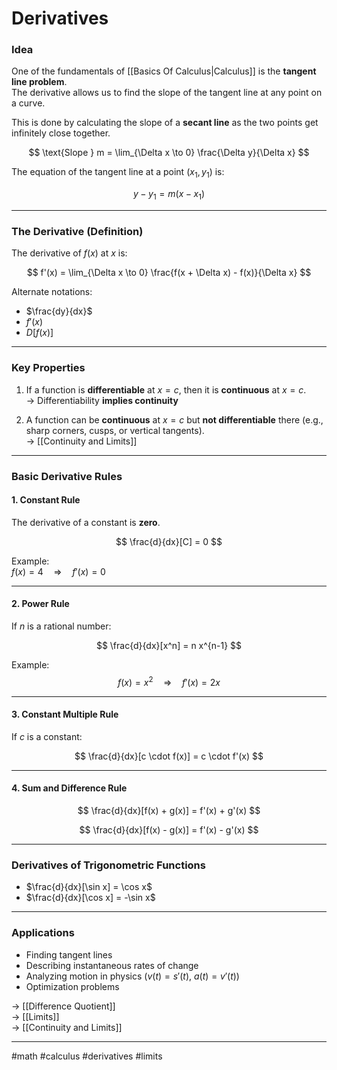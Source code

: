 # Derivatives

### Idea

One of the fundamentals of [[Basics Of Calculus|Calculus]] is the **tangent line problem**.  
The derivative allows us to find the slope of the tangent line at any point on a curve.  

This is done by calculating the slope of a **secant line** as the two points get infinitely close together.  

$$
\text{Slope } m = \lim_{\Delta x \to 0} \frac{\Delta y}{\Delta x}
$$

The equation of the tangent line at a point $(x_1, y_1)$ is:  

$$
y - y_1 = m(x - x_1)
$$

---

### The Derivative (Definition)

The derivative of $f(x)$ at $x$ is:

$$
f'(x) = \lim_{\Delta x \to 0} \frac{f(x + \Delta x) - f(x)}{\Delta x}
$$

Alternate notations:  

- $\frac{dy}{dx}$  
- $f'(x)$  
- $D[f(x)]$  

---

### Key Properties

1. If a function is **differentiable** at $x=c$, then it is **continuous** at $x=c$.  
   → Differentiability **implies continuity**  

2. A function can be **continuous** at $x=c$ but **not differentiable** there (e.g., sharp corners, cusps, or vertical tangents).  
   → [[Continuity and Limits]]  

---

### Basic Derivative Rules

#### 1. Constant Rule
The derivative of a constant is **zero**.  

$$
\frac{d}{dx}[C] = 0
$$

Example:  
$f(x) = 4 \quad \Rightarrow \quad f'(x) = 0$

---

#### 2. Power Rule
If $n$ is a rational number:  

$$
\frac{d}{dx}[x^n] = n x^{n-1}
$$

Example:  
$$
f(x) = x^2 \quad \Rightarrow \quad f'(x) = 2x
$$

---

#### 3. Constant Multiple Rule
If $c$ is a constant:  

$$
\frac{d}{dx}[c \cdot f(x)] = c \cdot f'(x)
$$

---

#### 4. Sum and Difference Rule
$$
\frac{d}{dx}[f(x) + g(x)] = f'(x) + g'(x)
$$

$$
\frac{d}{dx}[f(x) - g(x)] = f'(x) - g'(x)
$$

---

### Derivatives of Trigonometric Functions

- $\frac{d}{dx}[\sin x] = \cos x$  
- $\frac{d}{dx}[\cos x] = -\sin x$  


---

### Applications

- Finding tangent lines  
- Describing instantaneous rates of change  
- Analyzing motion in physics ($v(t) = s'(t)$, $a(t) = v'(t)$)  
- Optimization problems  

→ [[Difference Quotient]]  
→ [[Limits]]  
→ [[Continuity and Limits]]  

---

#math #calculus #derivatives #limits
